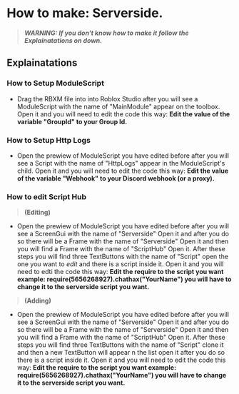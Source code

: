# How to make: Serverside.

> ***WARNING: If you don't know how to make it follow the Explainatations on down.***

## Explainatations



### How to Setup ModuleScript 
- Drag the RBXM file into into Roblox Studio after you will see a ModuleScript with the name of "MainModule" appear on the toolbox. Open it and you will need to edit the code this way: **Edit the value of the variable "GroupId" to your Group Id.**

### How to Setup Http Logs
- Open the prewiew of ModuleScript you have edited before after you will see a Script with the name of "HttpLogs" appear in the ModuleScript's child. Open it and you will need to edit the code this way: **Edit the value of the variable "Webhook" to your Discord webhook (or a proxy).**

### How to edit Script Hub
>**(Editing)**
- Open the prewiew of ModuleScript you have edited before after you will see a ScreenGui with the name of "Serverside" Open it and after you do so there will be a Frame with the name of "Serverside" Open it and then you will find a Frame with the name of "ScriptHub" Open it. After these steps you will find three TextButtons with the name of "Script" open the one you want to *edit* and there is a script inside it. Open it and you will need to edti the code this way: **Edit the require to the script you want example: 
require(5656268927).chathax("YourName") you will have to change it to the serverside script you want.**  

> **(Adding)**
- Open the prewiew of ModuleScript you have edited before after you will see a ScreenGui with the name of "Serverside" Open it and after you do so there will be a Frame with the name of "Serverside" Open it and then you will find a Frame with the name of "ScriptHub" Open it. After these steps you will find three TextButtons with the name of "Script" clone it and then a new TextButton will appear n the list open it after you do so there is a script inside it. Open it and you will need to edit the code this way: **Edit the require to the script you want example: require(5656268927).chathax("YourName") you will have to change it to the serverside script you want.**  

